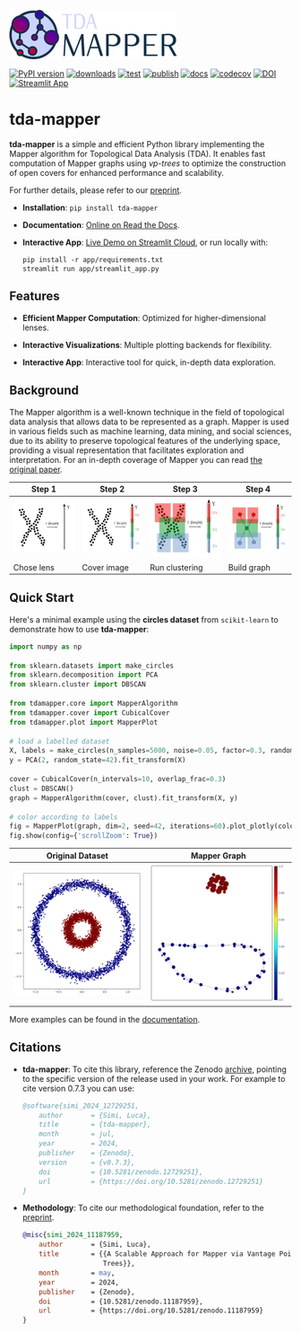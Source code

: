 ![Logo](https://github.com/lucasimi/tda-mapper-python/raw/main/docs/source/logos/tda-mapper-logo-horizontal.png)

[![PyPI version](https://badge.fury.io/py/tda-mapper.svg)](https://badge.fury.io/py/tda-mapper)
[![downloads](https://img.shields.io/pypi/dm/tda-mapper)](https://pypi.python.org/pypi/tda-mapper/)
[![test](https://github.com/lucasimi/tda-mapper-python/actions/workflows/test.yml/badge.svg)](https://github.com/lucasimi/tda-mapper-python/actions/workflows/test.yml)
[![publish](https://github.com/lucasimi/tda-mapper-python/actions/workflows/publish.yml/badge.svg)](https://github.com/lucasimi/tda-mapper-python/actions/workflows/publish.yml)
[![docs](https://readthedocs.org/projects/tda-mapper/badge/?version=main)](https://tda-mapper.readthedocs.io/en/main/?badge=main)
[![codecov](https://codecov.io/github/lucasimi/tda-mapper-python/graph/badge.svg?token=FWSD8JUG6R)](https://codecov.io/github/lucasimi/tda-mapper-python)
[![DOI](https://zenodo.org/badge/DOI/10.5281/zenodo.10642381.svg)](https://doi.org/10.5281/zenodo.10642381)
[![Streamlit App](https://static.streamlit.io/badges/streamlit_badge_black_white.svg)](https://tda-mapper-app.streamlit.app/)

# tda-mapper

**tda-mapper** is a simple and efficient Python library implementing the Mapper algorithm for Topological Data Analysis (TDA).
It enables fast computation of Mapper graphs using *vp-trees* to optimize the construction of open covers for enhanced performance and scalability.

For further details, please refer to our [preprint](https://doi.org/10.5281/zenodo.10659651).

- **Installation**: `pip install tda-mapper`

- **Documentation**: [Online on Read the Docs](https://tda-mapper.readthedocs.io/en/main/).

- **Interactive App**: [Live Demo on Streamlit Cloud](https://tda-mapper-app.streamlit.app/), or run locally with:

    ```
    pip install -r app/requirements.txt
    streamlit run app/streamlit_app.py
    ```

## Features

- **Efficient Mapper Computation**: Optimized for higher-dimensional lenses.

- **Interactive Visualizations**: Multiple plotting backends for flexibility.

- **Interactive App**: Interactive tool for quick, in-depth data exploration.

## Background

The Mapper algorithm is a well-known technique in the field of topological
data analysis that allows data to be represented as a graph.
Mapper is used in various fields such as machine learning, data mining, and
social sciences, due to its ability to preserve topological features of the
underlying space, providing a visual representation that facilitates
exploration and interpretation. For an in-depth coverage of Mapper you can
read
[the original paper](https://research.math.osu.edu/tgda/mapperPBG.pdf).


| Step 1 | Step 2 | Step 3 | Step 4 |
| ------ | ------ | ------ | ------ |
| ![Step 1](https://github.com/lucasimi/tda-mapper-python/raw/main/resources/mapper_1.png) | ![Step 2](https://github.com/lucasimi/tda-mapper-python/raw/main/resources/mapper_2.png) | ![Step 3](https://github.com/lucasimi/tda-mapper-python/raw/main/resources/mapper_3.png) | ![Step 2](https://github.com/lucasimi/tda-mapper-python/raw/main/resources/mapper_4.png) |
| Chose lens | Cover image | Run clustering | Build graph |

## Quick Start

Here's a minimal example using the **circles dataset** from `scikit-learn` to demonstrate how to use **tda-mapper**:

```python
import numpy as np

from sklearn.datasets import make_circles
from sklearn.decomposition import PCA
from sklearn.cluster import DBSCAN

from tdamapper.core import MapperAlgorithm
from tdamapper.cover import CubicalCover
from tdamapper.plot import MapperPlot

# load a labelled dataset
X, labels = make_circles(n_samples=5000, noise=0.05, factor=0.3, random_state=42)
y = PCA(2, random_state=42).fit_transform(X)

cover = CubicalCover(n_intervals=10, overlap_frac=0.3)
clust = DBSCAN()
graph = MapperAlgorithm(cover, clust).fit_transform(X, y)

# color according to labels
fig = MapperPlot(graph, dim=2, seed=42, iterations=60).plot_plotly(colors=labels)
fig.show(config={'scrollZoom': True})
```

| Original Dataset | Mapper Graph |
| ---------------- | ------------ |
| ![Original Dataset](https://github.com/lucasimi/tda-mapper-python/raw/main/resources/circles_dataset.png) | ![Mapper Graph](https://github.com/lucasimi/tda-mapper-python/raw/main/resources/circles_mean.png) |

More examples can be found in the
[documentation](https://tda-mapper.readthedocs.io/en/main/).

## Citations

- **tda-mapper**: To cite this library, reference the Zenodo [archive](https://doi.org/10.5281/zenodo.10642381), pointing to the specific version of the release used in your work. For example to cite version 0.7.3 you can use:

    ``` bibtex
    @software{simi_2024_12729251,
        author       = {Simi, Luca},
        title        = {tda-mapper},
        month        = jul,
        year         = 2024,
        publisher    = {Zenodo},
        version      = {v0.7.3},
        doi          = {10.5281/zenodo.12729251},
        url          = {https://doi.org/10.5281/zenodo.12729251}
    }
    ```

- **Methodology**: To cite our methodological foundation, refer to the [preprint](https://doi.org/10.5281/zenodo.10659651).

    ``` bibtex
    @misc{simi_2024_11187959,
        author       = {Simi, Luca},
        title        = {{A Scalable Approach for Mapper via Vantage Point 
                        Trees}},
        month        = may,
        year         = 2024,
        publisher    = {Zenodo},
        doi          = {10.5281/zenodo.11187959},
        url          = {https://doi.org/10.5281/zenodo.11187959}
    }
    ```
